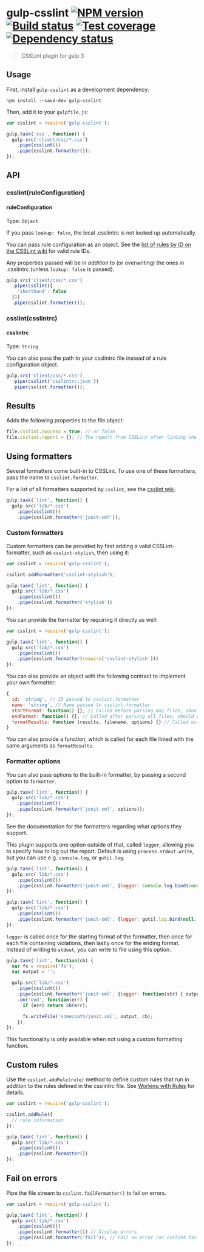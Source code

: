 # gulp-csslint [![NPM version][npm-image]][npm-url] [![Build status][travis-image]][travis-url] [![Test coverage][coveralls-image]][coveralls-url] [![Dependency status][david-image]][david-url]
> CSSLint plugin for gulp 3

## Usage

First, install `gulp-csslint` as a development dependency:

```shell
npm install --save-dev gulp-csslint
```

Then, add it to your `gulpfile.js`:

```js
var csslint = require('gulp-csslint');

gulp.task('css', function() {
  gulp.src('client/css/*.css')
    .pipe(csslint())
    .pipe(csslint.formatter());
});
```

## API

### csslint(ruleConfiguration)

#### ruleConfiguration
Type: `Object`

If you pass `lookup: false`, the local .csslintrc is not looked up automatically.

You can pass rule configuration as an object. See the [list of rules by ID on the CSSLint wiki](https://github.com/stubbornella/csslint/wiki/Rules-by-ID) for valid rule IDs.

Any properties passed will be in _addition_ to (or overwriting) the ones in .csslintrc (unless `lookup: false` is passed).

```js
gulp.src('client/css/*.css')
  .pipe(csslint({
    'shorthand': false
  }))
  .pipe(csslint.formatter());
```

### csslint(csslintrc)

#### csslintrc
Type: `String`

You can also pass the path to your csslintrc file instead of a rule configuration object.

```js
gulp.src('client/css/*.css')
  .pipe(csslint('csslintrc.json'))
  .pipe(csslint.formatter());
```

## Results

Adds the following properties to the file object:

```js
file.csslint.success = true; // or false
file.csslint.report = {}; // The report from CSSLint after linting the file
```

## Using formatters

Several formatters come built-in to CSSLint. To use one of these formatters, pass the name to `csslint.formatter`.

For a list of all formatters supported by `csslint`, see the [csslint wiki](https://github.com/CSSLint/csslint/wiki/Command-line-interface#--format).

```js
gulp.task('lint', function() {
  gulp.src('lib/*.css')
    .pipe(csslint())
    .pipe(csslint.formatter('junit-xml'));
```

### Custom formatters

Custom formatters can be provided by first adding a valid CSSLint-formatter, such as `csslint-stylish`, then using it:

```js
var csslint = require('gulp-csslint');

csslint.addFormatter('csslint-stylish');

gulp.task('lint', function() {
  gulp.src('lib/*.css')
    .pipe(csslint())
    .pipe(csslint.formatter('stylish'))
});
```

You can provide the formatter by requiring it directly as well:

```js
var csslint = require('gulp-csslint');

gulp.task('lint', function() {
  gulp.src('lib/*.css')
    .pipe(csslint())
    .pipe(csslint.formatter(require('csslint-stylish')))
});
```

You can also provide an object with the following contract to implement your own formatter:

```js
{
  id: 'string', // ID passed to csslint.formatter
  name: 'string', // Name passed to csslint.formatter
  startFormat: function() {}, // Called before parsing any files, should return a string
  endFormat: function() {}, // Called after parsing all files, should return a string
  formatResults: function (results, filename, options) {} // Called with a results-object per file linted. Optionally called with a filename, and options passed to csslint.formatter(*formatter*, *options*)
}
```

You can also provide a function, which is called for each file linted with the same arguments as `formatResults`.

### Formatter options
You can also pass options to the built-in formatter, by passing a second option to `formatter`.

```js
gulp.task('lint', function() {
  gulp.src('lib/*.css')
    .pipe(csslint())
    .pipe(csslint.formatter('junit-xml', options));
});
```

See the documentation for the formatters regarding what options they support.

This plugin supports one option outside of that, called `logger`, allowing you to specify how to log out the report.
Default is using `process.stdout.write`, but you can use e.g. `console.log`, or `gutil.log`.

```js
gulp.task('lint', function() {
  gulp.src('lib/*.css')
    .pipe(csslint())
    .pipe(csslint.formatter('junit-xml', {logger: console.log.bind(console)}));
});
```

```js
gulp.task('lint', function() {
  gulp.src('lib/*.css')
    .pipe(csslint())
    .pipe(csslint.formatter('junit-xml', {logger: gutil.log.bind(null, 'gulp-csslint:')}));
});
```

`logger` is called once for the starting format of the formatter, then once for each file containing violations, then
lastly once for the ending format. Instead of writing to `stdout`, you can write to file using this option.

```js
gulp.task('lint', function(cb) {
  var fs = require('fs');
  var output = '';

  gulp.src('lib/*.css')
    .pipe(csslint())
    .pipe(csslint.formatter('junit-xml', {logger: function(str) { output += str; }}))
    .on('end', function(err) {
      if (err) return cb(err);

      fs.writeFile('some/path/junit.xml', output, cb);
    });
});
```

This functionality is only available when not using a custom formatting function.

## Custom rules

Use the `csslint.addRule(rule)` method to define custom rules that run in addition to the rules defined in the csslintrc file. See [Working with Rules](https://github.com/CSSLint/csslint/wiki/Working-with-Rules) for details.

```js
var csslint = require('gulp-csslint');

csslint.addRule({
  // rule information
});

gulp.task('lint', function() {
  gulp.src('lib/*.css')
    .pipe(csslint())
    .pipe(csslint.formatter())
});
```

## Fail on errors

Pipe the file stream to `csslint.failFormatter()` to fail on errors.

```js
var csslint = require('gulp-csslint');

gulp.task('lint', function() {
  gulp.src('lib/*.css')
    .pipe(csslint())
    .pipe(csslint.formatter()) // Display errors
    .pipe(csslint.formatter('fail')); // Fail on error (or csslint.failFormatter())
});
```


[travis-url]: http://travis-ci.org/lazd/gulp-csslint
[travis-image]: https://img.shields.io/travis/lazd/gulp-csslint.svg
[npm-url]: https://npmjs.org/package/gulp-csslint
[npm-image]: https://img.shields.io/npm/v/gulp-csslint.svg
[david-url]: https://david-dm.org/lazd/gulp-csslint
[david-image]: https://img.shields.io/david/lazd/gulp-csslint.svg
[coveralls-url]: https://coveralls.io/r/lazd/gulp-csslint
[coveralls-image]: https://img.shields.io/coveralls/lazd/gulp-csslint.svg
